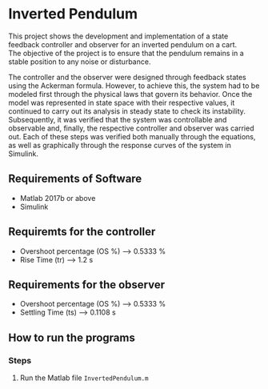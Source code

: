 # Inverted Pendulum

This project shows the development and implementation of a state feedback controller and observer for an inverted pendulum on a cart.  
The objective of the project is to ensure that the pendulum remains in a stable position to any noise or disturbance.  

The controller and the observer were designed through feedback states using the Ackerman formula. However, to achieve this, the system had to be modeled first through the physical laws that govern its behavior. Once the model was represented in state space with their respective values, it continued to carry out its analysis in steady state to check its instability. Subsequently, it was verified that the system was controllable and observable and, finally, the respective controller and observer was carried out. Each of these steps was verified both manually through the equations, as well as graphically through the response curves of the system in Simulink.
  
  
## Requirements of Software

* Matlab 2017b or above
* Simulink
  
  
## Requiremts for the controller

* Overshoot percentage (OS %) --> 0.5333 %
* Rise Time (tr) --> 1.2 s
  
  
## Requirements for the observer

* Overshoot percentage (OS %) --> 0.5333 %
* Settling Time (ts) --> 0.1108 s
  
  
## How to run the programs

### Steps

1. Run the Matlab file `InvertedPendulum.m`

